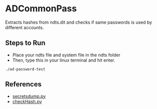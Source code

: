 # ADCommonPass
Extracts hashes from ndts.dit and checks if same passwords is used by different accounts. 

## Steps to Run
- Place your ndts file and system file in the ndts folder
- Then, type this in your linux terminal and hit enter.
```
./ad-password-test
```
## References
- [secretsdump.py](https://github.com/fortra/impacket)
- [checkHash.py](https://gist.github.com/bandrel/3dd47c93cd430606865ec84d281913dc)
